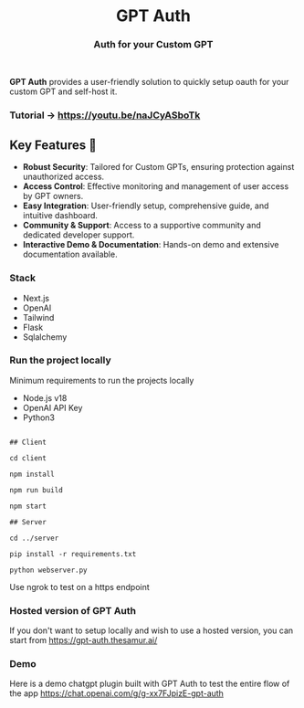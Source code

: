 <h1 align="center" style="font-weight: bold">
  GPT Auth
  <br>
    <h3 align="center">Auth for your Custom GPT</h3>
  <br>
  
</h1>

**GPT Auth** provides a user-friendly solution to quickly setup oauth for your custom GPT and self-host it.

### Tutorial -> https://youtu.be/naJCyASboTk

## Key Features 🎯

- **Robust Security**: Tailored for Custom GPTs, ensuring protection against unauthorized access.
- **Access Control**: Effective monitoring and management of user access by GPT owners.
- **Easy Integration**: User-friendly setup, comprehensive guide, and intuitive dashboard.
- **Community & Support**: Access to a supportive community and dedicated developer support.
- **Interactive Demo & Documentation**: Hands-on demo and extensive documentation available.

### Stack

- Next.js
- OpenAI
- Tailwind
- Flask
- Sqlalchemy

### Run the project locally

Minimum requirements to run the projects locally

- Node.js v18
- OpenAI API Key
- Python3

```shell

## Client

cd client

npm install

npm run build

npm start

## Server

cd ../server

pip install -r requirements.txt

python webserver.py
```

Use ngrok to test on a https endpoint

### Hosted version of GPT Auth

If you don't want to setup locally and wish to use a hosted version, you can start from https://gpt-auth.thesamur.ai/

### Demo

Here is a demo chatgpt plugin built with GPT Auth to test the entire flow of the app https://chat.openai.com/g/g-xx7FJpizE-gpt-auth

